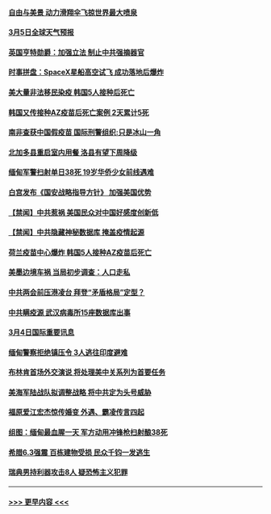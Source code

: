#### [自由与美景 动力滑翔伞飞掠世界最大喷泉](../pages/prog202/a103067169.md?t=03051001) 
#### [3月5日全球天气预报](../pages/prog202/a103067106.md?t=03051001) 
#### [英国亨特勋爵：加强立法 制止中共强摘器官](../pages/prog202/a103067101.md?t=03051001) 
#### [时事拼盘：SpaceX星船高空试飞 成功落地后爆炸](../pages/prog202/a103067089.md?t=03051001) 
#### [美大量非法移民染疫 韩国5人接种后死亡](../pages/prog202/a103067072.md?t=03051001) 
#### [韩国又传接种AZ疫苗后死亡案例 2天累计5死](../pages/prog202/a103067040.md?t=03051001) 
#### [南非查获中国假疫苗 国际刑警组织:只是冰山一角](../pages/prog202/a103067025.md?t=03051001) 
#### [北加多县重启室内用餐 洛县有望下周降级](../pages/prog202/a103066926.md?t=03051001) 
#### [缅甸军警扫射单日38死 19岁华侨少女前线遇难](../pages/prog202/a103066930.md?t=03051001) 
#### [白宫发布《国安战略指导方针》 加强美国优势](../pages/prog202/a103066911.md?t=03051001) 
#### [【禁闻】中共惹祸 美国民众对中国好感度创新低](../pages/prog202/a103066891.md?t=03051001) 
#### [【禁闻】中共隐藏神秘数据库 掩盖疫情起源](../pages/prog202/a103066895.md?t=03051001) 
#### [荷兰疫苗中心爆炸 韩国5人接种AZ疫苗后死亡](../pages/prog202/a103066869.md?t=03051001) 
#### [美墨边境车祸 当局初步调查：人口走私](../pages/prog202/a103066797.md?t=03051001) 
#### [中共两会前压港凌台 拜登“矛盾格局”定型？](../pages/prog202/a103066694.md?t=03051001) 
#### [中共瞒疫源 武汉病毒所15座数据库出事](../pages/prog202/a103066678.md?t=03051001) 
#### [3月4日国际重要讯息](../pages/prog202/a103066690.md?t=03051001) 
#### [缅甸警察拒绝镇压令 3人逃往印度避难](../pages/prog202/a103066664.md?t=03051001) 
#### [布林肯首场外交演说 将处理美中关系列为首要任务](../pages/prog202/a103066663.md?t=03051001) 
#### [美海军陆战队拟调整战略 将中共定为头号威胁](../pages/prog202/a103066649.md?t=03051001) 
#### [福原爱江宏杰惊传婚变 外遇、霸凌传言四起](../pages/prog202/a103066531.md?t=03051001) 
#### [组图：缅甸最血腥一天 军方动用冲锋枪扫射酿38死](../pages/prog202/a103066424.md?t=03051001) 
#### [希腊6.3强震 百栋建物受损 民众千钧一发逃生](../pages/prog202/a103066492.md?t=03051001) 
#### [瑞典男持利器攻击8人 疑恐怖主义犯罪](../pages/prog202/a103066471.md?t=03051001) 

----
#### [ >>> 更早内容 <<< ](../indexes/prog202-earlier.md)
